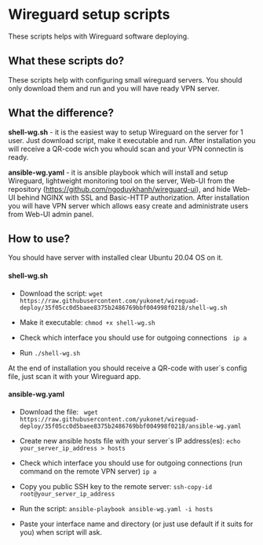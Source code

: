 # Wireguard setup scripts
These scripts helps with Wireguard software deploying.

## What these scripts do?
These scripts help with configuring small wireguard servers.
You should only download them and run and you will have ready VPN server.

## What the difference?
**shell-wg.sh** - it is the easiest way to setup Wireguard on the server for 1 user. Just download script, make it executable and run. 
After installation you will receive a QR-code wich you whould scan and your VPN connectin is ready.


**ansible-wg.yaml** - it is ansible playbook which will install and setup Wireguard, lightweight monitoring tool on the server, Web-UI from the repository (https://github.com/ngoduykhanh/wireguard-ui), and hide Web-UI behind NGINX with SSL and Basic-HTTP authorization. After installation you will have VPN server which allows easy create and administrate users from Web-UI admin panel.

## How to use?

You should have server with installed clear Ubuntu 20.04 OS on it.

#### **shell-wg.sh**

- Download the script:
``` wget https://raw.githubusercontent.com/yukonet/wireguad-deploy/35f05cc0d5baee8375b2486769bbf004998f0218/shell-wg.sh ```

- Make it executable:
```chmod +x shell-wg.sh```

- Check which interface you should use for outgoing connections
``` ip a```

- Run
```./shell-wg.sh```

At the end of installation you should receive a QR-code with user`s config file, just scan it with your Wireguard app.

#### **ansible-wg.yaml**

- Download the file:
``` wget https://raw.githubusercontent.com/yukonet/wireguad-deploy/35f05cc0d5baee8375b2486769bbf004998f0218/ansible-wg.yaml```

- Create new ansible hosts file with your server`s IP address(es):
```echo your_server_ip_address > hosts ```

- Check which interface you should use for outgoing connections (run command on the remote VPN server)
```ip a```

- Copy you public SSH key to the remote server:
```ssh-copy-id root@your_server_ip_address```

- Run the script:
```ansible-playbook ansible-wg.yaml -i hosts```

- Paste your interface name and directory (or just use default if it suits for you) when script will ask.

